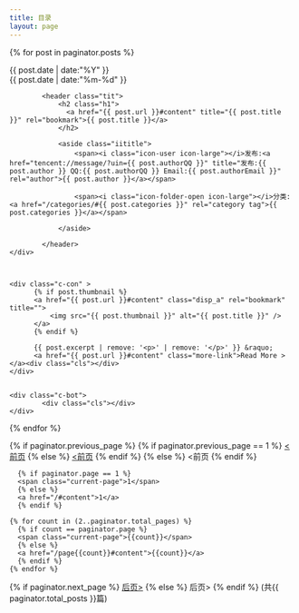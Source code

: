 ```yaml
---
title: 目录
layout: page
---
```





{% for post in paginator.posts %}
<article class="post_box" >
    <div class="c-top" >
            <div class="datetime">{{ post.date | date:"%Y" }}<br />{{ post.date | date:"%m-%d" }}</div> 

            <header class="tit">
                <h2 class="h1">
                  <a href="{{ post.url }}#content" title="{{ post.title }}" rel="bookmark">{{ post.title }}</a>
                </h2>

                <aside class="iititle">
                    <span><i class="icon-user icon-large"></i>发布:<a href="tencent://message/?uin={{ post.authorQQ }}" title="发布:{{ post.author }} QQ:{{ post.authorQQ }} Email:{{ post.authorEmail }}" rel="author">{{ post.author }}</a></span>

                    <span><i class="icon-folder-open icon-large"></i>分类:<a href="/categories/#{{ post.categories }}" rel="category tag">{{ post.categories }}</a></span>

                </aside>

            </header>
    </div>



    <div class="c-con" >  
          {% if post.thumbnail %}
          <a href="{{ post.url }}#content" class="disp_a" rel="bookmark" title="">  
              <img src="{{ post.thumbnail }}" alt="{{ post.title }}" />  
          </a>
          {% endif %}

          {{ post.excerpt | remove: '<p>' | remove: '</p>' }} &raquo;
          <a href="{{ post.url }}#content" class="more-link">Read More ></a><div class="cls"></div>
    </div>


    <div class="c-bot">
            <div class="cls"></div>
    </div>
</article>
{% endfor %}

<div class="cls"></div>

<div id="post-pagination" class="paginator">

  {% if paginator.previous_page %}
    {% if paginator.previous_page == 1 %}
    <a href="/#content"><前页</a>
    {% else %}
    <a href="/page{{paginator.previous_page}}#content">&lt;前页</a>
    {% endif %}
  {% else %}
    <span class="previous disabled">&lt;前页</span>
  {% endif %}

      {% if paginator.page == 1 %}
      <span class="current-page">1</span>
      {% else %}
      <a href="/#content">1</a>
      {% endif %}

    {% for count in (2..paginator.total_pages) %}
      {% if count == paginator.page %}
      <span class="current-page">{{count}}</span>
      {% else %}
      <a href="/page{{count}}#content">{{count}}</a>
      {% endif %}
    {% endfor %}

  {% if paginator.next_page %}
    <a class="next" href="/page{{paginator.next_page}}#content">后页&gt;</a>
  {% else %}
    <span class="next disabled" >后页&gt;</span>
  {% endif %}
  (共{{ paginator.total_posts }}篇)
</div>
